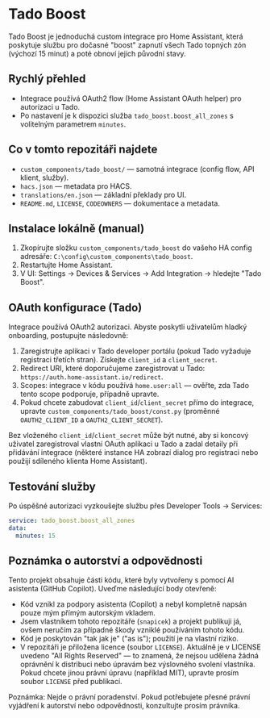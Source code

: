 Tado Boost
==========

Tado Boost je jednoduchá custom integrace pro Home Assistant, která poskytuje službu pro dočasné "boost" zapnutí všech Tado topných zón (výchozí 15 minut) a poté obnoví jejich původní stavy.

Rychlý přehled
-------------
- Integrace používá OAuth2 flow (Home Assistant OAuth helper) pro autorizaci u Tado.
- Po nastavení je k dispozici služba `tado_boost.boost_all_zones` s volitelným parametrem `minutes`.

Co v tomto repozitáři najdete
-----------------------------
- `custom_components/tado_boost/` — samotná integrace (config flow, API klient, služby).
- `hacs.json` — metadata pro HACS.
- `translations/en.json` — základní překlady pro UI.
- `README.md`, `LICENSE`, `CODEOWNERS` — dokumentace a metadata.

Instalace lokálně (manual)
--------------------------
1. Zkopírujte složku `custom_components/tado_boost` do vašeho HA config adresáře: `C:\config\custom_components\tado_boost`.
2. Restartujte Home Assistant.
3. V UI: Settings → Devices & Services → Add Integration → hledejte "Tado Boost".


OAuth konfigurace (Tado)
------------------------
Integrace používá OAuth2 autorizaci. Abyste poskytli uživatelům hladký onboarding, postupujte následovně:

1. Zaregistrujte aplikaci v Tado developer portálu (pokud Tado vyžaduje registraci třetích stran). Získejte `client_id` a `client_secret`.
2. Redirect URI, které doporučujeme zaregistrovat u Tado: `https://auth.home-assistant.io/redirect`.
3. Scopes: integrace v kódu používá `home.user:all` — ověřte, zda Tado tento scope podporuje, případně upravte.
4. Pokud chcete zabudovat `client_id`/`client_secret` přímo do integrace, upravte `custom_components/tado_boost/const.py` (proměnné `OAUTH2_CLIENT_ID` a `OAUTH2_CLIENT_SECRET`).

Bez vloženého `client_id`/`client_secret` může být nutné, aby si koncový uživatel zaregistroval vlastní OAuth aplikaci u Tado a zadal detaily při přidávání integrace (některé instance HA zobrazí dialog pro registraci nebo použijí sdíleného klienta Home Assistant).

Testování služby
----------------
Po úspěšné autorizaci vyzkoušejte službu přes Developer Tools → Services:

```yaml
service: tado_boost.boost_all_zones
data:
  minutes: 15
```

Poznámka o autorství a odpovědnosti
----------------------------------
Tento projekt obsahuje části kódu, které byly vytvořeny s pomocí AI asistenta (GitHub Copilot). Uveďme následující body otevřeně:

- Kód vznikl za podpory asistenta (Copilot) a nebyl kompletně napsán pouze mým přímým autorským vkladem.
- Jsem vlastníkem tohoto repozitáře (`snapicek`) a projekt publikuji já, ovšem neručím za případné škody vzniklé používáním tohoto kódu.
- Kód je poskytován "tak jak je" ("as is"); použití je na vlastní riziko.
- V repozitáři je přiložena licence (soubor `LICENSE`). Aktuálně je v LICENSE uvedeno "All Rights Reserved" — to znamená, že nejsou udělena žádná oprávnění k distribuci nebo úpravám bez výslovného svolení vlastníka. Pokud chcete jinou právní úpravu (například MIT), upravte prosím soubor `LICENSE` před publikací.

Poznámka: Nejde o právní poradenství. Pokud potřebujete přesné právní vyjádření k autorství nebo odpovědnosti, konzultujte prosím právníka.

